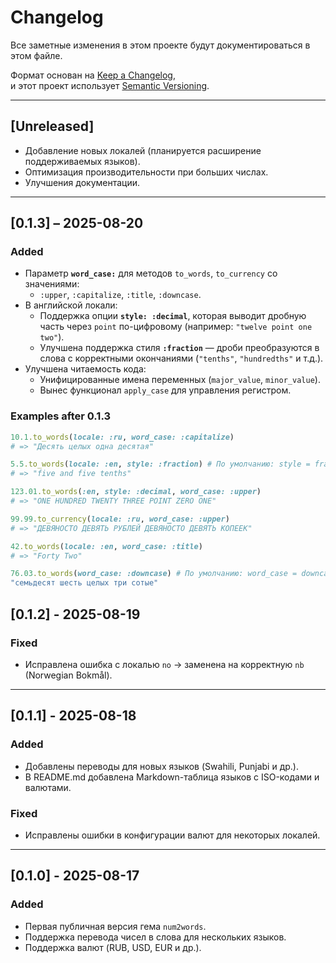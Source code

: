 # Changelog

Все заметные изменения в этом проекте будут документироваться в этом файле.

Формат основан на [Keep a Changelog](https://keepachangelog.com/ru/1.0.0/),  
и этот проект использует [Semantic Versioning](https://semver.org/lang/ru/).

---

## [Unreleased]

- Добавление новых локалей (планируется расширение поддерживаемых языков).
- Оптимизация производительности при больших числах.
- Улучшения документации.

---

## [0.1.3] – 2025-08-20
### Added
- Параметр **`word_case:`** для методов `to_words`, `to_currency` со значениями:
    - `:upper`, `:capitalize`, `:title`, `:downcase`.
- В английской локали:
    - Поддержка опции **`style: :decimal`**, которая выводит дробную часть через `point` по-цифровому (например: `"twelve point one two"`).
    - Улучшена поддержка стиля **`:fraction`** — дроби преобразуются в слова с корректными окончаниями (`"tenths"`, `"hundredths"` и т.д.).
- Улучшена читаемость кода:
    - Унифицированные имена переменных (`major_value`, `minor_value`).
    - Вынес функционал `apply_case` для управления регистром.

###  Examples after 0.1.3

```ruby
10.1.to_words(locale: :ru, word_case: :capitalize)
# => "Десять целых одна десятая"

5.5.to_words(locale: :en, style: :fraction) # По умолчанию: style = fraction
# => "five and five tenths"

123.01.to_words(:en, style: :decimal, word_case: :upper)
# => "ONE HUNDRED TWENTY THREE POINT ZERO ONE" 

99.99.to_currency(locale: :ru, word_case: :upper)
# => "ДЕВЯНОСТО ДЕВЯТЬ РУБЛЕЙ ДЕВЯНОСТО ДЕВЯТЬ КОПЕЕК"

42.to_words(locale: :en, word_case: :title)
# => "Forty Two"

76.03.to_words(word_case: :downcase) # По умолчанию: word_case = downcase
"семьдесят шесть целых три сотые"
```

## [0.1.2] - 2025-08-19
### Fixed
- Исправлена ошибка с локалью `no` → заменена на корректную `nb` (Norwegian Bokmål).

---

## [0.1.1] - 2025-08-18
### Added
- Добавлены переводы для новых языков (Swahili, Punjabi и др.).
- В README.md добавлена Markdown-таблица языков с ISO-кодами и валютами.

### Fixed
- Исправлены ошибки в конфигурации валют для некоторых локалей.

---

## [0.1.0] - 2025-08-17
### Added
- Первая публичная версия гема `num2words`.
- Поддержка перевода чисел в слова для нескольких языков.
- Поддержка валют (RUB, USD, EUR и др.).
